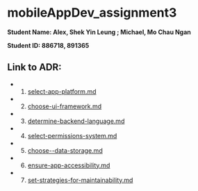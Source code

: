 # mobileAppDev_assignment3

**Student Name: Alex, Shek Yin Leung ; Michael, Mo Chau Ngan**

**Student ID: 886718, 891365**

## Link to ADR:
- 1. [select-app-platform.md ](select-app-platform.md)
- 2. [choose-ui-framework.md](choose-ui-framework.md)
- 3. [determine-backend-language.md](determine-backend-language.md)
-  4. [select-permissions-system.md](select-permissions-system.md)
- 5. [choose--data-storage.md](choose-data-storage.md)
- 6. [ensure-app-accessibility.md](ensure-app-accessibility.md)
 - 7. [set-strategies-for-maintainability.md](set-strategies-for-maintainability.md)
